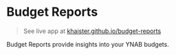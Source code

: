 # Budget Reports

> See live app at [khaister.github.io/budget-reports](https://khaister.github.io/budget-reports/)

Budget Reports provide insights into your YNAB budgets.
